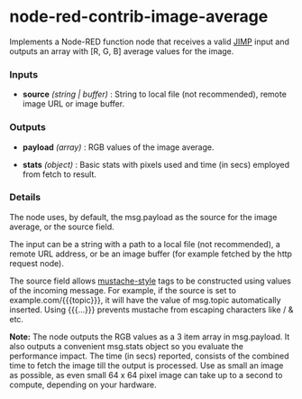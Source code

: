 # node-red-contrib-image-average

Implements a Node-RED function node that receives a valid [JIMP](https://github.com/oliver-moran/jimp) input and outputs an array with [R, G, B] average values for the image.

### Inputs

- **source** _(string | buffer)_ : String to local file (not recommended), remote image URL or image buffer.

### Outputs

- **payload** _(array)_ : RGB values of the image average.

- **stats** _(object)_ : Basic stats with pixels used and time (in secs) employed from fetch to result.


### Details

The node uses, by default, the msg.payload as the source for the image average, or the source field.

The input can be a string with a path to a local file (not recommended), a remote URL address, or be an image buffer (for example fetched by the http request node).

The source field allows [mustache-style](http://mustache.github.io/mustache.5.html) tags to be constructed using values of the incoming message. For example, if the source is set to example.com/{{{topic}}}, it will have the value of msg.topic automatically inserted. Using {{{...}}} prevents mustache from escaping characters like / & etc.

**Note:** The node outputs the RGB values as a 3 item array in msg.payload. It also outputs a convenient msg.stats object so you evaluate the performance impact. The time (in secs) reported, consists of the combined time to fetch the image till the output is processed. Use as small an image as possible, as even small 64 x 64 pixel image can take up to a second to compute, depending on your hardware.
